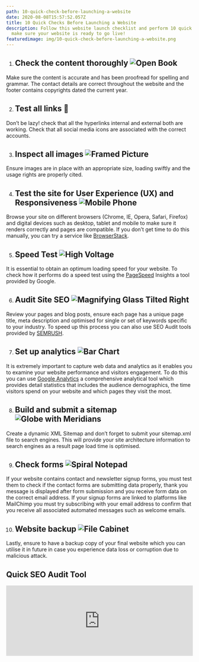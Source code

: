 ```yaml
---
path: 10-quick-check-before-launching-a-website
date: 2020-08-08T15:57:52.057Z
title: 10 Quick Checks Before Launching a Website
description: Follow this website launch checklist and perform 10 quick checks to
  make sure your website is ready to go live!
featuredimage: img/10-quick-check-before-launching-a-website.png
---
```

<!--StartFragment-->

1. ## Check the content thoroughly **![Open Book](https://lh6.googleusercontent.com/aZ-KkNSnuwZ0VzYPCs33JPdJofMIzj_rNdODSG0S3NCvpnOPPlWD6n-0qlrdXcbPZ9vEk6TTR-kfQleGeqDbFJw-iG8z54PlSr-1_Pli7CXokCmgXGD_BJ7uUc8uxCLZjGkLTwlD "Open Book")**

Make sure the content is accurate and has been proofread for spelling and grammar. The contact details are correct throughout the website and the footer contains copyrights dated the current year.

2. ## Test all links 🔗

Don’t be lazy! check that all the hyperlinks internal and external both are working. Check that all social media icons are associated with the correct accounts.

3. ## Inspect all images [](https://emojipedia.org/openmoji/12.3/framed-picture/)**![Framed Picture](https://lh4.googleusercontent.com/9FlwdEF0elO-R3svSl6iBpMRzUt0v7IGW-SY148ByuBKn98S28qFVwT5NKPCJvjg7XzkhT-g4hMogN6UYznIXLy43Lvg7WrnPMmB_A4HHeikby9Efdr-_AiHcy7En9rvCe36aGB7 "Framed Picture")**

Ensure images are in place with an appropriate size, loading swiftly and the usage rights are properly cited.

4. ## Test the site for User Experience (UX) and Responsiveness **![Mobile Phone](https://lh4.googleusercontent.com/mjJTJmvKWqbroWUmUZ5-C0vw84wfvGWADGVbCjv_LB7b1Jr59e_R1Twf-ueT2Yzg_vpRZtPnWqnPgZrLGLd4PehTp8MbF4HVsGma6coUEz1SAK8S_3fN34Tf_TLttXJ9dIqrXuqx "Mobile Phone")**

Browse your site on different browsers (Chrome, IE, Opera, Safari, Firefox) and digital devices such as desktop, tablet and mobile to make sure it renders correctly and pages are compatible. If you don’t get time to do this manually, you can try a service like [BrowserStack](https://www.browserstack.com/).

5. ## Speed Test **![High Voltage](https://lh5.googleusercontent.com/sMpr-z2CpEYETG5pqca6ak2Z9Oeaa8Ow7HOMxzQxl5xF2wLanTTqG2dLU-XWw27-aIxbq3fyF2pZvSuxAP8HyhMpjBoPfyjaCiTcF6iXQ_GPJ5raf-67cdEqi3WGNdES5t4_lUyJ "High Voltage")**

It is essential to obtain an optimum loading speed for your website. To check how it performs do a speed test using the [PageSpeed](https://developers.google.com/speed/pagespeed/insights/) Insights a tool provided by Google.

6. ## Audit Site SEO **![Magnifying Glass Tilted Right](https://lh3.googleusercontent.com/P03pVhMPKZ5cHsctwlshkqisUq7_cAaNkNmI2PbF3_NQQKYf9hkbzNXbYoAMjtjXRo0-3uGEtdFj_VXEbJjBJfYA-FU0CrkVGtUvU1Ij-3CFMBgMqD3ab5PqyYGpTOQVMb02Rryq "Magnifying Glass Tilted Right")**

Review your pages and blog posts, ensure each page has a unique page title, meta description and optimised for single or set of keywords specific to your industry. To speed up this process you can also use SEO Audit tools provided by [SEMRUSH](https://www.semrush.com/lp/site-audit-do/en/?ref=1069449657&utm_campaign=landing_site_audit&utm_source=berush&utm_medium=promo&utm_term=93).

7. ## Set up analytics **![Bar Chart](https://lh4.googleusercontent.com/CpO33J62foZqvVDopdOGntjA6nwo5AKPDS_sVq6XBGLBULcq_b5q5FcEoMY7stHrg8CnTBcn8hc3AYLTGHUckUeAnUcUwJDNGDTHaMPg9gG2hEkXJLBlfQzlm0UWqe3fNSt0BgMv "Bar Chart")**

It is extremely important to capture web data and analytics as it enables you to examine your website performance and visitors engagement. To do this you can use [Google Analytics](https://analytics.google.com/analytics/web/#/) a comprehensive analytical tool which provides detail statistics that includes the audience demographics, the time visitors spend on your website and which pages they visit the most.

8. ## Build and submit a sitemap **![Globe with Meridians](https://lh5.googleusercontent.com/PAsU2oDDYt6NzhPCFr_GsZkcsc8ygKl857SsZhdr94LfNKKZsm0iTu-1v83mkNK2Q6G-G5AXuIEyGCMQQzNW6s0TrirO6UoP-8WT3djMLBNrfbMdEpXTnjRHDMLpSW9Wy0EKVQgh "Globe with Meridians")**

Create a dynamic XML Sitemap and don’t forget to submit your sitemap.xml file to search engines. This will provide your site architecture information to search engines as a result page load time is optimised.

9. ## Check forms **![Spiral Notepad](https://lh4.googleusercontent.com/SWiNpdxh8P0ion-JYX2C-pUyxUe9Ez8XPRlFQfmnxNIS-a0X24DurdEeluPJllRpm-xLrGEZrhnivyWUloLYw8yW7CV5PJbJCfOvbEVPBmS2DsanwDGO-Sa7ZvB3bd_Cr6R3Yvwr "Spiral Notepad")**

If your website contains contact and newsletter signup forms, you must test them to check if the contact forms are submitting data properly, thank you message is displayed after form submission and you receive form data on the correct email address. If your signup forms are linked to platforms like MailChimp you must try subscribing with your email address to confirm that you receive all associated automated messages such as welcome emails.

10. ## Website backup **![File Cabinet](https://lh6.googleusercontent.com/DzRryjY8az03mA-yBsqwxrUJIwfBdcOEph_-ZJxptHr3erY2jxLIHnbboKu6-YhS0hrc6PCNTmcvLdvAkSzZNfvPYX4u8eI8a245Jrd-yimxtQ4EaNRv5L_0i-DmoO-5UBt_nzro "File Cabinet")**

Lastly, ensure to have a backup copy of your final website which you can utilise it in future in case you experience data loss or corruption due to malicious attack.

## Quick SEO Audit Tool

<iframe src="https://pm.berush.com/widgets/site-audit-interactive/?ref=1069449657&utm_campaign=widget_site_audit_widget&utm_source=berush&utm_medium=promo&utm_term=12&new_window=true&color=55&lang=en" frameborder="0" scrolling="no" width="100%" height="190" />

<!--EndFragment-->